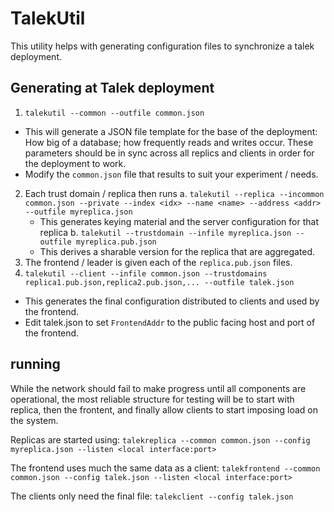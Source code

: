 # TalekUtil

This utility helps with generating configuration files to synchronize a talek
deployment.

## Generating at Talek deployment

1. `talekutil --common --outfile common.json`
  - This will generate a JSON file template for the base of the deployment:
    How big of a database; how frequently reads and writes occur. These
    parameters should be in sync across all replics and clients in order for
    the deployment to work.
  - Modify the `common.json` file that results to suit your experiment / needs.
2. Each trust domain / replica then runs
  a. `talekutil --replica --incommon common.json --private --index <idx> --name <name> --address <addr> --outfile myreplica.json`
    - This generates keying material and the server configuration for that replica
  b. `talekutil --trustdomain --infile myreplica.json --outfile myreplica.pub.json`
    - This derives a sharable version for the replica that are aggregated.
3. The frontend / leader is given each of the `replica.pub.json` files.
4. `talekutil --client --infile common.json --trustdomains replica1.pub.json,replica2.pub.json,... --outfile talek.json`
  - This generates the final configuration distributed to clients and used by the frontend.
  - Edit talek.json to set `FrontendAddr` to the public facing host and port of the frontend.

## running

While the network should fail to make progress until all components are operational,
the most reliable structure for testing will be to start with replica, then the frontent,
and finally allow clients to start imposing load on the system.

Replicas are started using:
    `talekreplica --common common.json --config myreplica.json --listen <local interface:port>`

The frontend uses much the same data as a client:
    `talekfrontend --common common.json --config talek.json --listen <local interface:port>`

The clients only need the final file:
    `talekclient --config talek.json`
